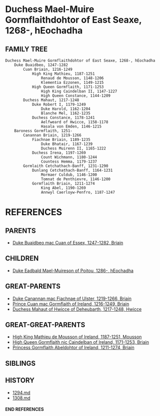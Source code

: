 # Duchess Mael-Muire Gormflaithdohtor of East Seaxe, 1268-, hEochadha

## FAMILY TREE
```
Duchess Mael-Muire Gormflaithdohtor of East Seaxe, 1268-, hEochadha
    Duke Buaidbeo, 1247-1282
        Cuan Briain, 1216-1249
            High King Mathieu, 1187-1251
                Renaud de Mousson, 1148-1206
                Klementia Ezzonen, 1149-1215
            High Queen Gormflaith, 1171-1253
                High King Caindelban II, 1147-1227
                High Queen Constance, 1144-1209
        Duchess Mahaut, 1217-1248
            Duke Robert I, 1179-1249    
                Duke Harold, 1162-1204
                Blanche Mel, 1162-1235
            Duchess Constance, 1178-1241
                Aelfweard of Hwicce, 1158-1178
                Hasala von Emden, 1146-1215
    Baroness Gormflaith, 1251-
        Canannan Briain, 1219-1266
            Fiachnae Briain, 1189-1235
                Duke Bhatair, 1167-1239
                Duchess Muirenn II, 1165-1222
            Duchess Irena, 1197-1269
                Count Wichmann, 1180-1244
                Countess Hemma, 1179-1237
        Gormlaith Cetchathach-Banff, 1231-1290
            Dunlang Cetchathach-Banff, 1164-1231
                Mormaer Culdub, 1146-1200
                Tomnat de Penthievre, 1146-1200
            Gormflaith Briain, 1211-1274
                King Abel, 1190-1269
                Annwyl Caerloyw-Penfro, 1187-1247
```


# REFERENCES

## PARENTS 
* [Duke Buaidbeo mac Cuan of Essex, 1247-1282, Briain](buaidbeo_mac_cuan_1247.md)

## CHILDREN 
* [Duke Eadbald Mael-Muireson of Poitou, 1286-, hEochadha](eadbald_mael-muireson_1286.md)

## GREAT-PARENTS 
* [Duke Canannan mac Fiachnae of Ulster, 1219-1266, Briain](canannan_mac_fiachnae_1219.md)
* [Prince Cuan mac Gormflaith of Ireland, 1216-1249, Briain](cuan_mac_gormflaith_1216.md)
* [Duchess Mahaut of Hwicce of Deheubarth, 1217-1248, Hwicce](mahaut_of_hwicce_1217.md)

## GREAT-GREAT-PARENTS 
* [High King Mathieu de Mousson of Ireland, 1187-1251, Mousson](mathieu_de_mousson_1187.md)
* [High Queen Gormflaith nic Caindelban of Ireland, 1171-1253, Briain](gormflaith_nic_caindelban_1171.md)
* [Princess Gormflaith Abeldohtor of Ireland, 1211-1274, Briain](gormflaith_abeldohtor_1211.md)
## SIBLINGS

 
## HISTORY
* [1294.md](../h/1294.md)
* [1308.md](../h/1308.md)

#### END REFERENCES
